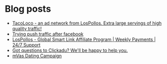 # Blog posts
<!-- BLOG-POST-LIST:START -->
- [TacoLoco - an ad network from LosPollos. Extra large servings of high quality traffic!](https://afflift.com/f/threads/tacoloco-an-ad-network-from-lospollos-extra-large-servings-of-high-quality-traffic.3467/)
- [Trying push traffic after facebook](https://afflift.com/f/threads/trying-push-traffic-after-facebook.10232/)
- [LosPollos - Global Smart Link Affiliate Program | Weekly Payments | 24/7 Support](https://afflift.com/f/threads/lospollos-global-smart-link-affiliate-program-weekly-payments-24-7-support.1702/)
- [Got questions to Clickadu? We&#39;ll be happy to help you.](https://afflift.com/f/threads/got-questions-to-clickadu-well-be-happy-to-help-you.2674/)
- [mVas Dating Campaign](https://afflift.com/f/threads/mvas-dating-campaign.10199/)
<!-- BLOG-POST-LIST:END -->
